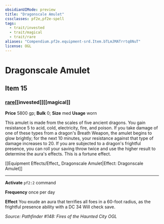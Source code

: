 ```yaml
---
obsidianUIMode: preview
title: "Dragonscale Amulet"
cssclasses: pf2e,pf2e-spell
tags:
  - trait/invested
  - trait/magical
  - trait/rare
aliases: "Compendium.pf2e.equipment-srd.Item.bTLmJMATrrtq8NuT"
license: OGL
---
```

# Dragonscale Amulet
## Item 15
### [rare](rare "Rare Rarity Trait")[[invested]][[magical]]


**Price** 5800 gp; 
**Bulk** 0; **Size** med
**Usage** worn

This amulet is made from the scales of five ancient dragons. You gain resistance 5 to acid, cold, electricity, fire, and poison. If you take damage of one of these types from a dragon's Breath Weapon, the amulet begins to glow brightly; for the next 10 minutes, your resistance against that type of damage increases to 20. If you are subjected to a dragon's frightful presence, you can roll your saving throw twice and use the higher result to determine the aura's effects. This is a fortune effect.

[[Equipment Effects/Effect_ Dragonscale Amulet|Effect: Dragonscale Amulet]]

* * *

**Activate** `pf2:2` command

**Frequency** once per day

**Effect** You exude an aura that terrifies all foes in a 60-foot radius, as the frightful presence ability with a DC 34 Will check save.

*Source: Pathfinder #148: Fires of the Haunted City*
*OGL*